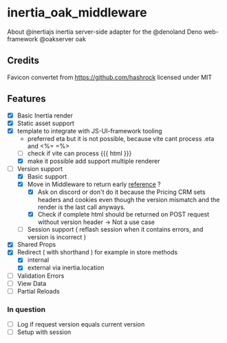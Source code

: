 # inertia_oak_middleware

About @inertiajs inertia server-side adapter for the @denoland Deno web-framework @oakserver oak

## Credits

Favicon convertet from https://github.com/hashrock licensed under MIT

## Features

- [x] Basic Inertia render
- [x] Static asset support
- [x] template to integrate with JS-UI-framework tooling
    - preferred eta but it is not possible, because vite cant process .eta and <%= =%\>
    - [ ] check if vite can process {{{ html }}}
    - [x] make it possible add support multiple renderer
- [ ] Version support
    - [x] Basic support
    - [x] Move in Middleware to return early
      [reference](https://github.com/inertiajs/inertia-laravel/blob/1ba4a0dba2d52ea88dec6b94360fce5f2a9415cc/src/Middleware.php#L78)
      ?
        - [x] Ask on discord or don't do it because the Pricing CRM sets headers and cookies even though the version
          mismatch and the render is the last call anyways. 
        - [x] Check if complete html should be returned on POST request without version header -> Not a use case
    - [ ] Session support \( reflash session when it contains errors, and version is incorrect \)
- [x] Shared Props
- [x] Redirect \( with shorthand \) for example in store methods
  - [x] internal
  - [x] external via inertia.location
- [ ] Validation Errors
- [ ] View Data
- [ ] Partial Reloads

### In question

- [ ] Log if request version equals current version
- [ ] Setup with session